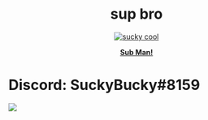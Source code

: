 <h1 align="center"> sup bro </h1>
<p align="center">
  <a href="https://discord.gg/nmKQbtYQMz"><img src="https://cdn.discordapp.com/emojis/983224484167307294.webp?size=4096" alt="sucky cool"></a>
</p>
<p align="center">
  <strong><a href="https://youtube.com/suckybucky">Sub Man!</a></strong>
<h1>Discord: SuckyBucky#8159</h1>
<p><a href="#"><img height=auto width=auto src="https://discord.c99.nl/widget/theme-2/877272018486198322.png" height="1000px"/></a></p>
